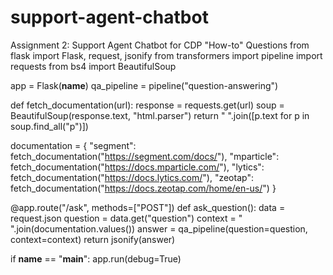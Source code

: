 # support-agent-chatbot
Assignment 2: Support Agent Chatbot for CDP "How-to" Questions
from flask import Flask, request, jsonify
from transformers import pipeline
import requests
from bs4 import BeautifulSoup

app = Flask(__name__)
qa_pipeline = pipeline("question-answering")

def fetch_documentation(url):
    response = requests.get(url)
    soup = BeautifulSoup(response.text, "html.parser")
    return " ".join([p.text for p in soup.find_all("p")])

documentation = {
    "segment": fetch_documentation("https://segment.com/docs/"),
    "mparticle": fetch_documentation("https://docs.mparticle.com/"),
    "lytics": fetch_documentation("https://docs.lytics.com/"),
    "zeotap": fetch_documentation("https://docs.zeotap.com/home/en-us/")
}

@app.route("/ask", methods=["POST"])
def ask_question():
    data = request.json
    question = data.get("question")
    context = " ".join(documentation.values())
    answer = qa_pipeline(question=question, context=context)
    return jsonify(answer)

if __name__ == "__main__":
    app.run(debug=True)

